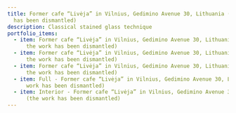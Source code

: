 ```yaml
---
title: Former cafe “Livėja” in Vilnius, Gedimino Avenue 30, Lithuania (the work
  has been dismantled)
description: Classical stained glass technique
portfolio_items:
  - item: Former cafe “Livėja” in Vilnius, Gedimino Avenue 30, Lithuania (section 1;
      the work has been dismantled)
  - item: Former cafe “Livėja” in Vilnius, Gedimino Avenue 30, Lithuania (section 2;
      the work has been dismantled)
  - item: Former cafe “Livėja” in Vilnius, Gedimino Avenue 30, Lithuania (section 3;
      the work has been dismantled)
  - item: Full - Former cafe “Livėja” in Vilnius, Gedimino Avenue 30, Lithuania (the
      work has been dismantled)
  - item: Interior - Former cafe “Livėja” in Vilnius, Gedimino Avenue 30, Lithuania
      (the work has been dismantled)
---
```

